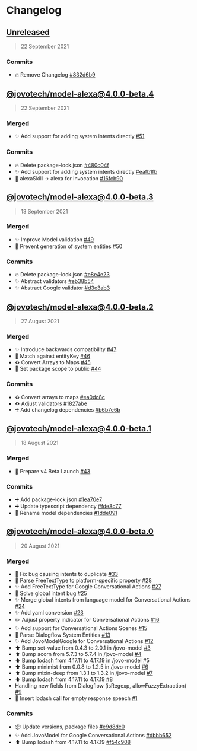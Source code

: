 # Changelog

## [Unreleased](https://github.com/jovotech/jovo-model/compare/@jovotech/model-alexa@4.0.0-beta.4...HEAD)

> 22 September 2021

### Commits 
- :fire: Remove Changelog [#832d6b9](https://github.com/jovotech/jovo-model/commit/832d6b9cf1e9f1443efebb4edfe2b307661b8e71)

## [@jovotech/model-alexa@4.0.0-beta.4](https://github.com/jovotech/jovo-model/compare/@jovotech/model-alexa@4.0.0-beta.3...@jovotech/model-alexa@4.0.0-beta.4)

> 22 September 2021

### Merged
- ✨ Add support for adding system intents directly [#51](https://github.com/jovotech/jovo-model/pull/51)

### Commits 
- :fire: Delete package-lock.json [#480c04f](https://github.com/jovotech/jovo-model/commit/480c04f5d5f32c0962425650d8f6d4ab127d4f32)
- :sparkles: Add support for adding system intents directly [#eafb1fb](https://github.com/jovotech/jovo-model/commit/eafb1fba1d411f0b8771cd9a27e0e171670a3f6e)
- :bug: alexaSkill -&gt; alexa for invocation [#16fcb90](https://github.com/jovotech/jovo-model/commit/16fcb9096a1cc21444f0257e5907fdbbc2085eff)

## [@jovotech/model-alexa@4.0.0-beta.3](https://github.com/jovotech/jovo-model/compare/@jovotech/model-alexa@4.0.0-beta.2...@jovotech/model-alexa@4.0.0-beta.3)

> 13 September 2021

### Merged
- ✨ Improve Model validation [#49](https://github.com/jovotech/jovo-model/pull/49)
- 🐛 Prevent generation of system entities [#50](https://github.com/jovotech/jovo-model/pull/50)

### Commits 
- :fire: Delete package-lock.json [#e8e4e23](https://github.com/jovotech/jovo-model/commit/e8e4e235a464264305da0edcbe814b6951fc413f)
- :sparkles: Abstract validators [#eb38b54](https://github.com/jovotech/jovo-model/commit/eb38b544389ed32d38f6103f436dd61a622701d8)
- :sparkles: Abstract Google validator [#d3e3ab3](https://github.com/jovotech/jovo-model/commit/d3e3ab34cbaa2d767c3218a39838668e5830df23)

## [@jovotech/model-alexa@4.0.0-beta.2](https://github.com/jovotech/jovo-model/compare/@jovotech/model-alexa@4.0.0-beta.1...@jovotech/model-alexa@4.0.0-beta.2)

> 27 August 2021

### Merged
- ✨ Introduce backwards compatibility [#47](https://github.com/jovotech/jovo-model/pull/47)
- 🐛 Match against entityKey [#46](https://github.com/jovotech/jovo-model/pull/46)
- ♻️ Convert Arrays to Maps [#45](https://github.com/jovotech/jovo-model/pull/45)
- 🐛 Set package scope to public [#44](https://github.com/jovotech/jovo-model/pull/44)

### Commits 
- :recycle: Convert arrays to maps [#ea0dc8c](https://github.com/jovotech/jovo-model/commit/ea0dc8c643d8e8b7989c262126fceb083afc3674)
- :recycle: Adjust validators [#1827abe](https://github.com/jovotech/jovo-model/commit/1827abefdd3d55ebe88cbc10e0c285f97774ff03)
- :heavy_plus_sign: Add changelog dependencies [#b6b7e6b](https://github.com/jovotech/jovo-model/commit/b6b7e6b5a0f7ba675468c03ee8653334280632c3)

## [@jovotech/model-alexa@4.0.0-beta.1](https://github.com/jovotech/jovo-model/compare/@jovotech/model-alexa@4.0.0-beta.0...@jovotech/model-alexa@4.0.0-beta.1)

> 18 August 2021

### Merged
- 🚀 Prepare v4 Beta Launch [#43](https://github.com/jovotech/jovo-model/pull/43)

### Commits 
- :heavy_plus_sign: Add package-lock.json [#1ea70e7](https://github.com/jovotech/jovo-model/commit/1ea70e7c7dd6a31e55275d69554855e72a0f995d)
- :heavy_plus_sign: Update typescript dependency [#fde8c77](https://github.com/jovotech/jovo-model/commit/fde8c77ce66d872e2896a3a3611f9a7e08695917)
- :truck: Rename model dependencies [#1dde091](https://github.com/jovotech/jovo-model/commit/1dde09148531f9aef923711eeb7e433d45777276)

## [@jovotech/model-alexa@4.0.0-beta.0]()

> 20 August 2021

### Merged
- 🐛 Fix bug causing intents to duplicate [#33](https://github.com/jovotech/jovo-model/pull/33)
- 🐛 Parse FreeTextType to platform-specific property [#28](https://github.com/jovotech/jovo-model/pull/28)
- ✨ Add FreeTextType for Google Conversational Actions [#27](https://github.com/jovotech/jovo-model/pull/27)
- 🐛 Solve global intent bug [#25](https://github.com/jovotech/jovo-model/pull/25)
- ✨ Merge global intents from language model for Conversational Actions [#24](https://github.com/jovotech/jovo-model/pull/24)
- ✨ Add yaml conversion [#23](https://github.com/jovotech/jovo-model/pull/23)
- ✏️ Adjust property indicator for Conversational Actions [#16](https://github.com/jovotech/jovo-model/pull/16)
- ✨ Add support for Conversational Actions Scenes [#15](https://github.com/jovotech/jovo-model/pull/15)
- 🐛 Parse Dialogflow System Entities [#13](https://github.com/jovotech/jovo-model/pull/13)
- ✨ Add JovoModelGoogle for Conversational Actions [#12](https://github.com/jovotech/jovo-model/pull/12)
- ⬆️ Bump set-value from 0.4.3 to 2.0.1 in /jovo-model [#3](https://github.com/jovotech/jovo-model/pull/3)
- ⬆️ Bump acorn from 5.7.3 to 5.7.4 in /jovo-model [#4](https://github.com/jovotech/jovo-model/pull/4)
- ⬆️ Bump lodash from 4.17.11 to 4.17.19 in /jovo-model [#5](https://github.com/jovotech/jovo-model/pull/5)
- ⬆️ Bump minimist from 0.0.8 to 1.2.5 in /jovo-model [#6](https://github.com/jovotech/jovo-model/pull/6)
- ⬆️ Bump mixin-deep from 1.3.1 to 1.3.2 in /jovo-model [#7](https://github.com/jovotech/jovo-model/pull/7)
- ⬆️ Bump lodash from 4.17.11 to 4.17.19 [#8](https://github.com/jovotech/jovo-model/pull/8)
- Handling new fields from Dialogflow (isRegexp, allowFuzzyExtraction) [#9](https://github.com/jovotech/jovo-model/pull/9)
- 🐛 Insert lodash call for empty response speech [#1](https://github.com/jovotech/jovo-model/pull/1)

### Commits 
- :package: Update versions, package files [#e9d8dc0](https://github.com/jovotech/jovo-model/commit/e9d8dc0e336f1efd68e545cfe40e9965fc2a4bda)
- ✨ Add JovoModel for Google Conversational Actions [#dbbb652](https://github.com/jovotech/jovo-model/commit/dbbb652ba3d7831364e6757fb248b5edfa4248b3)
- :arrow_up: Bump lodash from 4.17.11 to 4.17.19 [#f54c908](https://github.com/jovotech/jovo-model/commit/f54c908d7b13ad2c5f9f45f86ff2e2af2365818e)
